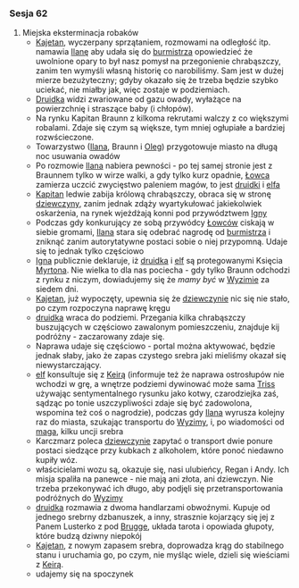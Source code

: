 ### Sesja 62
1. Miejska eksterminacja robaków
    - [Kajetan](#g_kajetan), wyczerpany sprzątaniem, rozmowami na odległość itp. namawia [Ilanę](#g_ilana) aby udała się do [burmistrza](#p_oleg) opowiedzieć że uwolnione opary to był nasz pomysł na przegonienie chrabąszczy, zanim ten wymyśli własną historię co narobiliśmy. Sam jest w dużej mierze bezużyteczny; gdyby okazało się że trzeba będzie szybko uciekać, nie miałby jak, więc zostaje w podziemiach.
    - [Druidka](#g_ilana) widzi zwariowane od gazu owady, wyłażące na powierzchnię i straszące baby (i chłopów).
    - Na rynku Kapitan Braunn z kilkoma rekrutami walczy z co większymi robalami. Zdaje się czym są większe, tym mniej ogłupiałe a bardziej rozwścieczone.
    - Towarzystwo ([Ilana](#g_ilana), Braunn i [Oleg](#p_oleg)) przygotowuje miasto na długą noc usuwania owadów
    - Po rozmowie [Ilana](#g_ilana) nabiera pewności - po tej samej stronie jest z Braunnem tylko w wirze walki, a gdy tylko kurz opadnie, [Łowca](Braunn) zamierza uczcić zwycięstwo paleniem magów, to jest [druidki](#g_ilana) i [elfa](#g_kajetan)
    - [Kapitan](Braunn) ledwie zabija królową chrabąszczy, obraca się w stronę [dziewczyny](#g_ilana), zanim jednak zdąży wyartykułować jakiekolwiek oskarżenia, na rynek wjeżdżają konni pod przywództwem [Igny](#p_igna)
    - Podczas gdy konkurujący ze sobą przywódcy [Łowców](#r_lowca) ciskają w siebie gromami, [Ilana](#g_ilana) stara się odebrać nagrodę od [burmistrza](#p_oleg) i zniknąć zanim autorytatywne postaci sobie o niej przypomną. Udaje się to jednak tylko częściowo
    - [Igna](#p_igna) publicznie deklaruje, iż [druidka](#g_ilana) i [elf](#g_kajetan) są protegowanymi Księcia [Myrtona](#p_lord_myrton). Nie wielka to dla nas pociecha - gdy tylko Braunn odchodzi z rynku z niczym, dowiadujemy się że _mamy być_ w [Wyzimie](#l_wyzima) za siedem dni.
    - [Kajetan](#g_kajetan), już wypoczęty, upewnia się że [dziewczynie](#g_ilana) nic się nie stało, po czym rozpoczyna naprawę kręgu
    - [druidka](#g_ilana) wraca do podziemi. Przegania kilka chrabąszczy buszujących w częściowo zawalonym pomieszczeniu, znajduje kij podróżny - zaczarowany zdaje się.
    - Naprawa udaje się częściowo - portal można aktywować, będzie jednak słaby, jako że zapas czystego srebra jaki mieliśmy okazał się niewystarczający.
    - [elf](#g_kajetan) konsultuje się z [Keirą](#p_keira_metz) (informuje też że naprawa ostrosłupów nie wchodzi w grę, a wnętrze podziemi dywinować może sama [Triss](#p_triss_merigold) używając sentymentalnego rysunku jako kotwy, czarodziejka zaś, sądząc po tonie uszczypliwości zdaje się być zadowolona, wspomina też coś o nagrodzie), podczas gdy [Ilana](#g_ilana) wyrusza kolejny raz do miasta, szukając transportu do [Wyzimy](#l_wyzima), i, po wiadomości od [maga](#g_kajetan), kilku uncji srebra
    - Karczmarz poleca [dziewczynie](#g_ilana) zapytać o transport dwie ponure postaci siedzące przy kubkach z alkoholem, które ponoć niedawno kupiły wóz.
    - właścicielami wozu są, okazuje się, nasi ulubieńcy, Regan i Andy. Ich misja spaliła na panewce - nie mają ani złota, ani dziewczyn. Nie trzeba przekonywać ich długo, aby podjęli się przetransportowania podróżnych do [Wyzimy](#l_wyzima)
    - [druidka](#g_ilana) rozmawia z dwoma handlarzami obwoźnymi. Kupuje od jednego srebrny dzbanuszek, a inny, strasznie kojarzący się jej z Panem Lusterko z pod [Brugge](#l_m_brugge), układa tarota i opowiada głupoty, które budzą dziwny niepokój
    - [Kajetan](#g_kajetan), z nowym zapasem srebra, doprowadza krąg do stabilnego stanu i uruchamia go, po czym, nie myśląc wiele, dzieli się wieściami z [Keirą](#p_keira_metz).
    - udajemy się na spoczynek